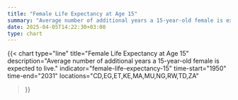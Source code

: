```yaml
---
title: "Female Life Expectancy at Age 15"
summary: "Average number of additional years a 15-year-old female is expected to live"
date: 2025-04-05T14:22:30+03:00
type: chart
---
```


{{< chart
    type="line"
    title="Female Life Expectancy at Age 15"
    description="Average number of additional years a 15-year-old female is expected to live."
    indicator="female-life-expectancy-15"
    time-start="1950"
    time-end="2031"
    locations="CD,EG,ET,KE,MA,MU,NG,RW,TD,ZA"
>}}
